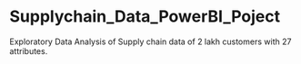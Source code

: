 # Supplychain_Data_PowerBI_Poject
Exploratory Data Analysis of Supply chain data of 2 lakh customers with 27 attributes.
